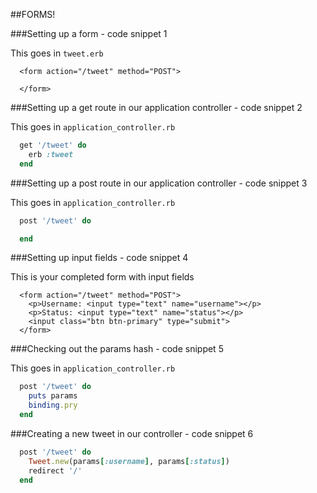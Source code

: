 

##FORMS!

###Setting up a form - code snippet 1

This goes in `tweet.erb`
```
  <form action="/tweet" method="POST">

  </form>
```

###Setting up a get route in our application controller - code snippet 2

This goes in `application_controller.rb`
```ruby
  get '/tweet' do
    erb :tweet
  end
```

###Setting up a post route in our application controller - code snippet 3

This goes in `application_controller.rb`
```ruby
  post '/tweet' do

  end
```

###Setting up input fields - code snippet 4

This is your completed form with input fields
```
  <form action="/tweet" method="POST">
    <p>Username: <input type="text" name="username"></p>
    <p>Status: <input type="text" name="status"></p>
    <input class="btn btn-primary" type="submit">
  </form>
```

###Checking out the params hash - code snippet 5

This goes in `application_controller.rb`
```ruby
  post '/tweet' do
    puts params
    binding.pry
  end
```

###Creating a new tweet in our controller - code snippet 6

```ruby
  post '/tweet' do
    Tweet.new(params[:username], params[:status])
    redirect '/'
  end
```
